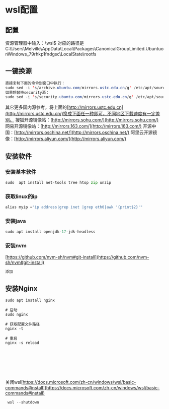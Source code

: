 # wsl配置

## 配置

资源管理器中输入：\\wsl$
对应的路径是
C:\Users\Melville\AppData\Local\Packages\CanonicalGroupLimited.UbuntuonWindows_79rhkp1fndgsc\LocalState\rootfs

## 一键换源

```java
直接复制下面的命令到窗口中执行：
sudo sed -i 's/archive.ubuntu.com/mirrors.ustc.edu.cn/g' /etc/apt/sources.list
如果想替换security源：
sudo sed -i 's/security.ubuntu.com/mirrors.ustc.edu.cn/g' /etc/apt/sources.list 
```

其它更多国内源参考，将上面的[http://mirrors.ustc.edu.cn](http://mirrors.ustc.edu.cn/)换成下面任一种即可，不同地区下载速度有一定差别。
搜狐开源镜像站：[http://mirrors.sohu.com/](http://mirrors.sohu.com/)
网易开源镜像站：[http://mirrors.163.com/](http://mirrors.163.com/)
开源中国：[http://mirrors.oschina.net/](http://mirrors.oschina.net/)
阿里云开源镜像：[http://mirrors.aliyun.com/](http://mirrors.aliyun.com/)

## 安装软件

### 安装基本软件

```python
sudo  apt install net-tools tree htop zip unzip
```

### 获取linux的ip

```python
alias myip ="ip address|grep inet |grep eth0|awk '{print$2}'"
```

### 安装java

```java
sudo apt install openjdk-17-jdk-headless
```

### 安装nvm

[https://github.com/nvm-sh/nvm#git-install](https://github.com/nvm-sh/nvm#git-install)

```python
添加
```

## 安装Nginx

```shell
sudo apt install nginx

# 启动
sudo nginx

# 获取配置文件路径
nginx -t

# 重启
nginx -s reload
```

​

​

​

关闭wsl[https://docs.microsoft.com/zh-cn/windows/wsl/basic-commands#install](https://docs.microsoft.com/zh-cn/windows/wsl/basic-commands#install)

```java
 wsl --shutdown
```

